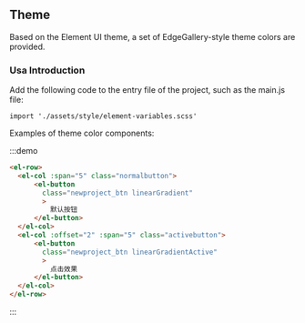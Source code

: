 ## Theme
Based on the Element UI theme, a set of EdgeGallery-style theme colors are provided.

### Usa Introduction
Add the following code to the entry file of the project, such as the main.js file:

```shell
import './assets/style/element-variables.scss'
```

Examples of theme color components:

:::demo 

```html
<el-row>
  <el-col :span="5" class="normalbutton">
      <el-button
        class="newproject_btn linearGradient"
        >
          默认按钮
      </el-button>
  </el-col>
  <el-col :offset="2" :span="5" class="activebutton">
      <el-button
        class="newproject_btn linearGradientActive"
        >
          点击效果
      </el-button>
  </el-col>
</el-row>
```
:::
